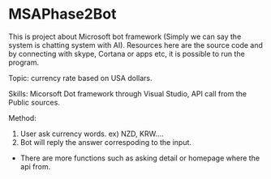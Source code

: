 # MSAPhase2Bot

This is project about Microsoft bot framework (Simply we can say the system is chatting system with AI). 
Resources here are the source code and by connecting with skype, Cortana or apps etc, it is possible to run the program.

Topic: currency rate based on USA dollars.

Skills: Micorsoft Dot framework through Visual Studio, API call from the Public sources. 

Method:
 1. User ask currency words. ex) NZD, KRW.... 
 2. Bot will reply the answer correspoding to the input. 
* There are more functions such as asking detail or homepage where the api from. 
